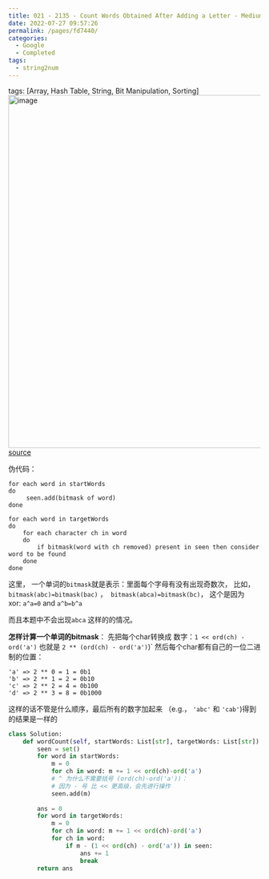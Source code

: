 ```yaml
---
title: 021 - 2135 - Count Words Obtained After Adding a Letter - Medium
date: 2022-07-27 09:57:26
permalink: /pages/fd7440/
categories:
  - Google
  - Completed
tags:
  - string2num
---
```

tags: [Array, Hash Table, String, Bit Manipulation, Sorting]
<img width="704" alt="image" src="https://user-images.githubusercontent.com/41789327/180719303-276982b8-4c2d-4fab-b0eb-e6c68696aa7c.png">
[source](https://leetcode.com/problems/count-words-obtained-after-adding-a-letter/discuss/1676852/Python3-bitmask)

伪代码：
```
for each word in startWords
do
     seen.add(bitmask of word)
done

for each word in targetWords
do
    for each character ch in word
    do
        if bitmask(word with ch removed) present in seen then consider word to be found
    done
done
```

这里， 一个单词的`bitmask`就是表示：里面每个字母有没有出现奇数次， 比如， `bitmask(abc)=bitmask(bac)` ，  `bitmask(abca)=bitmask(bc)`， 
这个是因为 xor: `a^a=0` and `a^b=b^a` 

而且本题中不会出现`abca` 这样的的情况。

**怎样计算一个单词的bitmask**：
先把每个char转换成 数字：`1 << ord(ch) - ord('a')` 也就是 `2 ** (ord(ch) - ord('a')`)`
然后每个char都有自己的一位二进制的位置：
```
'a' => 2 ** 0 = 1 = 0b1
'b' => 2 ** 1 = 2 = 0b10
'c' => 2 ** 2 = 4 = 0b100
'd' => 2 ** 3 = 8 = 0b1000
```

这样的话不管是什么顺序，最后所有的数字加起来 （e.g.， `'abc'` 和 `'cab'`)得到的结果是一样的

```python
class Solution:
    def wordCount(self, startWords: List[str], targetWords: List[str]) -> int:
        seen = set()
        for word in startWords: 
            m = 0
            for ch in word: m += 1 << ord(ch)-ord('a')
            # ^ 为什么不需要括号 (ord(ch)-ord('a'))：
            # 因为 - 号 比 << 更高级，会先进行操作
            seen.add(m)
            
        ans = 0 
        for word in targetWords: 
            m = 0 
            for ch in word: m += 1 << ord(ch)-ord('a')
            for ch in word: 
                if m - (1 << ord(ch) - ord('a')) in seen: 
                    ans += 1
                    break 
        return ans 
```